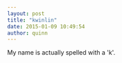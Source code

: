 ```yaml
---
layout: post
title: "kwinlin"
date: 2015-01-09 10:49:54
author: quinn
---
```


My name is actually spelled with a 'k'.
